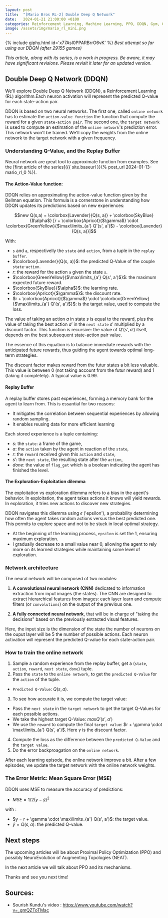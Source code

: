 ```yaml
---
layout: post
title:  "[Mario Bros RL-2] Double Deep Q Network"
date:   2024-01-21 21:00:00 +0100
categories: Reinforcement Learning, Machine Learning, PPO, DDQN, Gym, Gymnasium
image: /assets/img/mario_rl_mini.png
---
```


<!-- https://giphy.com/gifs/x77AsI0PPARBrrO6vK -->
{% include giphy.html id='x77AsI0PPARBrrO6vK' %}
*Best attempt so far using our DDQN (after 29155 games)*

*This article, along with its series, is a work in progress. Be aware, it may have significant revisions. Please revisit it later for an updated version.*


## Double Deep Q Network (DDQN)

We'll explore Double Deep Q Network (DDQN), a Reinforcement Learning (RL) algorithm.Each neuron activation will represent the predicted Q-value for each state-action pair.

DDQN is based on two neural networks.
The first one, called `online network` has to estimate the `action-value function` the function that compute the reward for a given `state-action pair`.
The second one, the `target network` is used to compute an estimation of the `online network`'s prediction error.
This network won't be trained. We'll copy the weights from the online network to the target network with a given frequency.

### Understanding Q-Value, and the Replay Buffer

Neural network are great tool to approximate function from examples.
See the [first article of the series]({{ site.baseurl }}{% post_url 2024-01-13-mario_rl_0 %}).

#### The Action-Value function:
DDQN relies on approximating the action-value function given by the Bellman equation.
This formula is a cornerstone in understanding how DDQN updates its predictions based on new experiences:

$$new Q(s,a) = \colorbox{Lavender}{Q(s, a)} + \colorbox{SkyBlue}{$\alpha$} [r + \colorbox{Apricot}{$\gamma$} \cdot \colorbox{GreenYellow}{$\max\limits_{a'} Q'(s', a')$} - \colorbox{Lavender}{Q(s, a)}]$$

With:
- `s` and `a`, respectivelly the `state` and `action`, from a tuple in the `replay buffer`.
- $\colorbox{Lavender}{Q(s, a)}$: the predicted Q-Value of the couple `state`-`action`.
- $r$: the reward for the action `a` given the state `s`.
- $\colorbox{GreenYellow}{$\max\limits_{a'} Q(s', a')$}$: the maximum expected future reward.
- $\colorbox{SkyBlue}{$\alpha$}$: the learning rate.
- $\colorbox{Apricot}{$\gamma$}$: the discount rate.
- $r + \colorbox{Apricot}{$\gamma$} \cdot \colorbox{GreenYellow}{$\max\limits_{a'} Q'(s', a')$}$: is the target value, used to compute the loss.

The value of taking an action $a$ in state $s$ is equal to the reward, plus the value of taking the best action $a'$ in the `next state` $s'$ multiplied by a discount factor.
This function is recursive: the value of $Q'(s', a')$ itself, depends on the best subsequent state-action pair value. 

The essence of this equation is to balance immediate rewards with the anticipated future rewards, thus guiding the agent towards optimal long-term strategies.

The discount factor makes reward from the futur states a bit less valuable.
This value is between 0 (not taking account from the futur reward) and 1 (taking it completely). 
A typical value is 0.99.

#### Replay Buffer
A replay buffer stores past experiences, forming a memory bank for the agent to learn from. This is essantial for two reasons:

- It mitigates the correlation between sequential experiences by allowing random sampling.
- It enables reusing data for more efficient learning

Each stored experience is a tuple containing:
- $s$: the `state`: a frame of the game,
- $a$: the `action` taken by the agent in reaction of the `state`,
- $r$: the `reward` received given this `action` and `state`,
- $s'$: the `next state`, the resulting state after the `action`,
- $done$: the value of `flag_get` which is a boolean indicating the agent has finished the level.

#### The Exploration-Exploitation dilemma

The exploitation vs exploration dilemma refers to a bias in the agent's behavior. 
In exploitation, the agent takes actions it knows will yield rewards.
In exploration, it tries new actions to discover new strategies.

DDQN navigates this dilemma using $\epsilon$ ('epsilon'), a probability determining how often the agent takes random actions versus the best predicted one.
This permits to explore space and not to be stuck in local optimal strategy.
- At the beginning of the learning process, `epsilon` is set the 1, ensuring maximum exploration.
- I gradually decrease to a small value near 0, allowing the agent to rely more on its learned strategies while maintaining some level of exploration.

### Network architecture

The neural network will be composed of two modules:

1. **A convolutional neural network (CNN)** dedicated to information extraction from input images (the states).
The CNN are designed to extract hierarchical features from images:
each layer learn and compute filters (or `convolutions`) on the output of the previous one.

2. **A fully connected neural network**, that will be in charge of "taking the decisions" based on the previously extracted visual features.  

Here, the input size is the dimension of the state
the number of neurons on the ouput layer will be 5 the number of possible actions.
Each neuron activation will represent the predicted Q-value for each state-action pair.

### How to train the online network

1. Sample a random experience from the replay buffer, get a (`state`, `action`, `reward`, `next state`, `done`) tuple.
2. Pass the `state` to the `online network`, to get the `predicted Q-Value` for the `action` of the tuple.
  - `Predicted Q-Value`: $Q(s, a)$.
3. To see how accurate it is, we compute the target value: 
  - Pass the `next state` in the `target network` to get the target Q-Values for each possible actions.
  - We take the highest target Q-Value: $maxQ'(s', a')$
  - We use the `reward` to compute the final `target value`: $r + \gamma \cdot \max\limits_{a'} Q(s', a')$. Here $\gamma$ is the discount factor.
4. Compute the loss as the difference between the `predicted Q-Value` and the `target value`.
5. Do the error backproagation on the `online network`.

After each learning episode, the online network improve a bit. 
After a few episodes, we update the target network with the online network weights.
<!-- This process, to learn an network from another network giving only estimation is not very efficient. -->

### The Error Metric: Mean Square Error (MSE)

DDQN uses MSE to measure the accuracy of predictions:

- $MSE = 1/2 (y - \hat{y})^2$

with :
- $y = r + \gamma \cdot \max\limits_{a'} Q(s', a')$: the target value.
- $\hat{y} = Q(s, a)$: the predicted Q-value.


## Next steps

The upcoming articles will be about Proximal Policy Optimization (PPO) and possibly NeuroEvolution of Augmenting Topologies (NEAT).

In the next article we will talk about PPO and its mechanisms.

Thanks and see you next time!

## Sources:
- Sourish Kundu's video : https://www.youtube.com/watch?v=_gmQZToTMac